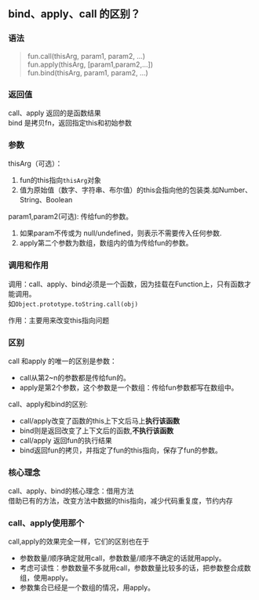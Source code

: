 ## bind、apply、call 的区别？
### 语法  
> fun.call(thisArg, param1, param2, ...)  
> fun.apply(thisArg, [param1,param2,...])  
> fun.bind(thisArg, param1, param2, ...)

### 返回值
call、apply 返回的是函数结果  
bind 是拷贝fn，返回指定this和初始参数

### 参数
thisArg（可选）：
1. fun的this指向`thisArg`对象
2. 值为原始值（数字、字符串、布尔值）的this会指向他的包装类.如Number、String、Boolean

param1,param2(可选): 传给fun的参数。
1. 如果param不传或为 null/undefined，则表示不需要传入任何参数.
2. apply第二个参数为数组，数组内的值为传给fun的参数。

### 调用和作用
 调用：call、apply、bind必须是一个函数，因为挂载在Function上，只有函数才能调用。  
如`Object.prototype.toString.call(obj)`

作用：主要用来改变this指向问题

### 区别
call 和apply 的唯一的区别是参数： 
- call从第2~n的参数都是传给fun的。
- apply是第2个参数，这个参数是一个数组：传给fun参数都写在数组中。

call、apply和bind的区别:
- call/apply改变了函数的this上下文后马上**执行该函数**
- bind则是返回改变了上下文后的函数,**不执行该函数**
- call/apply 返回fun的执行结果 
- bind返回fun的拷贝，并指定了fun的this指向，保存了fun的参数。

### 核心理念
call、apply、bind的核心理念：借用方法  
借助已有的方法，改变方法中数据的this指向，减少代码重复度，节约内存

### call、apply使用那个
call,apply的效果完全一样，它们的区别也在于
- 参数数量/顺序确定就用call，参数数量/顺序不确定的话就用apply。
- 考虑可读性：参数数量不多就用call，参数数量比较多的话，把参数整合成数组，使用apply。
- 参数集合已经是一个数组的情况，用apply。
